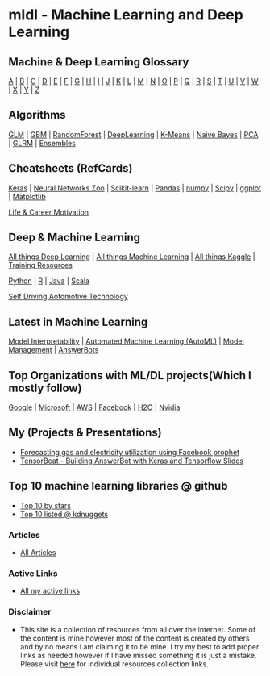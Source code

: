 # mldl - Machine Learning and Deep Learning #

## Machine & Deep Learning Glossary ##
[A](https://github.com/Avkash/mldl/blob/master/glossary/def_a.md) | [B](https://github.com/Avkash/mldl/blob/master/glossary/def_b.md) | [C](https://github.com/Avkash/mldl/blob/master/glossary/def_c.md) | [D](https://github.com/Avkash/mldl/blob/master/glossary/def_d.md) | [E](https://github.com/Avkash/mldl/blob/master/glossary/def_e.md) | [F](https://github.com/Avkash/mldl/blob/master/glossary/def_f.md) | [G](https://github.com/Avkash/mldl/blob/master/glossary/def_g.md) | [H](https://github.com/Avkash/mldl/blob/master/glossary/def_h.md) | [I](https://github.com/Avkash/mldl/blob/master/glossary/def_i.md) | [J](https://github.com/Avkash/mldl/blob/master/glossary/def_j.md) | [K](https://github.com/Avkash/mldl/blob/master/glossary/def_k.md) | [L](https://github.com/Avkash/mldl/blob/master/glossary/def_l.md) | [M](https://github.com/Avkash/mldl/blob/master/glossary/def_m.md) | [N](https://github.com/Avkash/mldl/blob/master/glossary/def_n.md) | [O](https://github.com/Avkash/mldl/blob/master/glossary/def_o.md) | [P](https://github.com/Avkash/mldl/blob/master/glossary/def_p.md) | [Q](https://github.com/Avkash/mldl/blob/master/glossary/def_q.md) | [R](https://github.com/Avkash/mldl/blob/master/glossary/def_r.md) | [S](https://github.com/Avkash/mldl/blob/master/glossary/def_s.md) | [T](https://github.com/Avkash/mldl/blob/master/glossary/def_t.md) | [U](https://github.com/Avkash/mldl/blob/master/glossary/def_u.md) | [V](https://github.com/Avkash/mldl/blob/master/glossary/def_v.md) | [W](https://github.com/Avkash/mldl/blob/master/glossary/def_w.md) | [X](https://github.com/Avkash/mldl/blob/master/glossary/def_x.md) | [Y](https://github.com/Avkash/mldl/blob/master/glossary/def_y.md) | [Z](https://github.com/Avkash/mldl/blob/master/glossary/def_z.md)

## Algorithms ##
[GLM](https://github.com/Avkash/mldl/blob/master/algos/algo_glm.md) | [GBM](https://github.com/Avkash/mldl/blob/master/algos/algo_gbm.md) | [RandomForest](https://github.com/Avkash/mldl/blob/master/algos/algo_drf.md) | [DeepLearning](https://github.com/Avkash/mldl/blob/master/algos/algo_dl.md) | [K-Means](https://github.com/Avkash/mldl/blob/master/algos/algo_kmeans.md) | [Naive Bayes](https://github.com/Avkash/mldl/blob/master/algos/algo_nb.md) | [PCA](https://github.com/Avkash/mldl/blob/master/algos/algo_pca.md) | [GLRM](https://github.com/Avkash/mldl/blob/master/algos/algo_glrm.md) | [Ensembles](https://github.com/Avkash/mldl/blob/master/algos/algo_ensembles.md)

## Cheatsheets (RefCards) ##
[Keras](https://github.com/Avkash/mldl/blob/master/pages/refcards-keras.md) | [Neural Networks Zoo](https://github.com/Avkash/mldl/blob/master/pages/refcards-nn-zoo.md) | [Scikit-learn](https://github.com/Avkash/mldl/blob/master/pages/refcards-scikit-learn.md) | [Pandas](https://github.com/Avkash/mldl/blob/master/pages/refcards-pandas.md) | [numpy](https://github.com/Avkash/mldl/blob/master/pages/refcards-numpy.md) | [Scipy](https://github.com/Avkash/mldl/blob/master/pages/refcards-scipy.md) | [ggplot](https://github.com/Avkash/mldl/blob/master/pages/refcards-ggplot.md) | [Matplotlib](https://github.com/Avkash/mldl/blob/master/pages/refcards-matplotlib.md)

[Life & Career Motivation](https://github.com/Avkash/mldl/blob/master/pages/motivational.md)

## Deep & Machine Learning ##
[All things Deep Learning](https://github.com/Avkash/mldl/blob/master/master_dl.md) | [All things Machine Learning](https://github.com/Avkash/mldl/blob/master/master_ml.md) | [All things Kaggle](https://github.com/Avkash/mldl/blob/master/kaggle/master_kaggle.md) | [Training Resources](https://github.com/Avkash/mldl/blob/master/pages/master_training.md)

[Python](https://github.com/Avkash/mldl/blob/master/pages/master_python.md) | [R](https://github.com/Avkash/mldl/blob/master/pages/master_r.md) | [Java](https://github.com/Avkash/mldl/blob/master/pages/master_java.md) | [Scala](https://github.com/Avkash/mldl/blob/master/pages/master_scala.md)

[Self Driving Aotomotive Technology]()

## Latest in Machine Learning ##
[Model Interpretability](https://github.com/Avkash/mldl/blob/master/ml_interpretability.md) | [Automated Machine Learning (AutoML)](https://github.com/Avkash/mldl/blob/master/master_automl.md) | [Model Management](https://github.com/Avkash/mldl/blob/master/pages/master_model_mgmt.md) | [AnswerBots](https://github.com/Avkash/mldl/blob/master/pages/master_answerbot.md)

## Top Organizations with ML/DL projects(Which I mostly follow) ##
[Google](https://github.com/Avkash/mldl/blob/master/orgs/google/README.md) | [Microsoft](https://github.com/Avkash/mldl/blob/master/orgs/microsoft/README.md) | [AWS](https://github.com/Avkash/mldl/blob/master/orgs/aws/README.md) | [Facebook](https://github.com/Avkash/mldl/blob/master/orgs/facebook/README.md) | [H2O](https://github.com/Avkash/mldl/blob/master/orgs/h2o/README.md) | [Nvidia](https://github.com/Avkash/mldl/blob/master/orgs/nvidia/README.md)
 
## My (Projects & Presentations) ##
 - [Forecasting gas and electricity utilization using Facebook prophet](https://github.com/Avkash/mldl/blob/master/pages/forecasting-prophet.md)
 - [TensorBeat - Building AnswerBot with Keras and Tensorflow Slides](https://github.com/Avkash/mldl/tree/master/tensorbeat-answerbot)

## Top 10 machine learning libraries @ github ##
 - [Top 10 by stars](https://github.com/search?o=desc&q=Machine+Learning&s=stars&type=Repositories&utf8=%E2%9C%93) 
 - [Top 10 listed @ kdnuggets](http://www.kdnuggets.com/2015/12/top-10-machine-learning-github.html)
     
### Articles ###
  - [All Articles](https://github.com/Avkash/mldl/blob/master/pages/all_articles.md)
    
### Active Links ###
  - [All my active links](https://github.com/Avkash/mldl/blob/master/pages/activelinks.md)

### Disclaimer ###
   - This site is a collection of resources from all over the internet. Some of the content is mine however most of the content is created by others and by no means I am claiming it to be mine. I try my best to add proper links as needed however if I have missed something it is just a mistake. Please visit [here](https://github.com/Avkash/mldl/blob/master/pages/individual-res.md) for individual resources collection links. 
  
  
